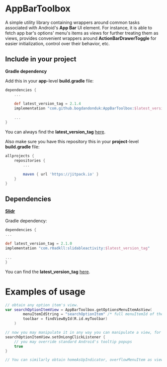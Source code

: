 # AppBarToolbox  
  
A simple utility library containing wrappers around common tasks associated with Android's **App Bar** UI element. For instance, it is able to fetch app bar's options' menu's items as views for further treating them as views, provides convenient wrappers around **ActionBarDrawerToggle** for easier initialization, control over their behavior, etc.  
  
## Include in your project  
**Gradle dependency**  
  
Add this in your **app**-level **build.gradle** file:  
```groovy  
dependencies {  
	...  
  
	def latest_version_tag = 2.1.4  
	implementation "com.github.bogdandonduk:AppBarToolbox:$latest_version_tag"  
  
	...  
}  
```  
You can always find the **latest_version_tag** [here]([https://github.com/bogdandonduk/AppBarToolbox/releases](https://vk.com/away.php?utf=1&to=https%3A%2F%2Fgithub.com%2Fbogdandonduk%2FAppBarToolbox%2Freleases)).  
  
Also make sure you have this repository this in your **project**-level **build.gradle** file:  
```groovy  
allprojects {  
	repositories {  
		...  
  
		maven { url 'https://jitpack.io' }  
	}  
}  
```  
  
## Dependencies  
[**Slidr**]([https://github.com/r0adkll/Slidr](https://vk.com/away.php?utf=1&to=https%3A%2F%2Fgithub.com%2Fr0adkll%2FSlidr))  
  
Gradle dependency:  
  
```groovy  
dependencies {  
...  
  
def latest_version_tag = 2.1.0  
implementation "com.r0adkll:slidableactivity:$latest_version_tag"  
  
...  
}  
```  
You can find the **latest_version_tag** [here]([https://github.com/r0adkll/Slidr/releases](https://vk.com/away.php?utf=1&to=https%3A%2F%2Fgithub.com%2Fr0adkll%2FSlidr%2Freleases)).

# Examples of usage
```kotlin 
// obtain any option item's view.
var searchOptionItemView = AppBarToolbox.getOptionsMenuItemAsView(
		menuItemIdString = "searchOptionItem" /* full menuItemId of the item or its any uniquely identifying substring */, 
		toolbar = findViewById(R.id.myToolbar)
	)

// now you may manipulate it in any way you can manipulate a view, for instance: 
searchOptionItemView.setOnLongClickListener {
	// you may override standard Android's tooltip popups
	true
}

// You can similarly obtain homeAsUpIndicator, overflowMenuItem as views via corresponding static methods in the AppBarToolbox object.
```
